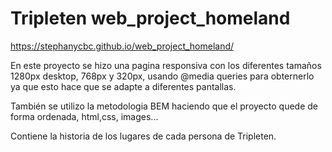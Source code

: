 # Tripleten web_project_homeland

https://stephanycbc.github.io/web_project_homeland/

En este proyecto se hizo una pagina responsiva con los diferentes tamaños 1280px desktop, 768px y 320px, usando @media queries para obternerlo ya que esto hace que se adapte a diferentes pantallas.

También se utilizo la metodologia BEM haciendo que el proyecto quede de forma ordenada, html,css, images...

Contiene la historia de los lugares de cada persona de Tripleten.
